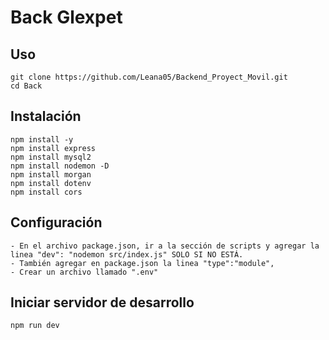 # Back Glexpet
## Uso
```
git clone https://github.com/Leana05/Backend_Proyect_Movil.git
cd Back

```

## Instalación
```
npm install -y
npm install express
npm install mysql2
npm install nodemon -D
npm install morgan
npm install dotenv
npm install cors
```

## Configuración
```
- En el archivo package.json, ir a la sección de scripts y agregar la linea "dev": "nodemon src/index.js" SOLO SI NO ESTÁ.
- También agregar en package.json la linea "type":"module",
- Crear un archivo llamado ".env"

```

## Iniciar servidor de desarrollo
```
npm run dev
```